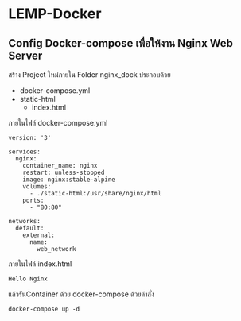 # LEMP-Docker

## Config Docker-compose เพื่อให้งาน Nginx Web Server

สร้าง Project ใหม่ภายใน Folder nginx_dock ประกอบด้วย

* docker-compose.yml
* static-html
    * index.html

ภายในไฟล์ docker-compose.yml
```Makeup
version: '3'

services:
  nginx:
    container_name: nginx
    restart: unless-stopped
    image: nginx:stable-alpine
    volumes:
      - ./static-html:/usr/share/nginx/html
    ports:
      - "80:80"

networks:
  default:
    external:
      name:
        web_network
```
ภายในไฟล์ index.html
```html
Hello Nginx
```

แล้วรันContainer ด้วย docker-compose ด้วยคำสั่ง
```
docker-compose up -d
```

